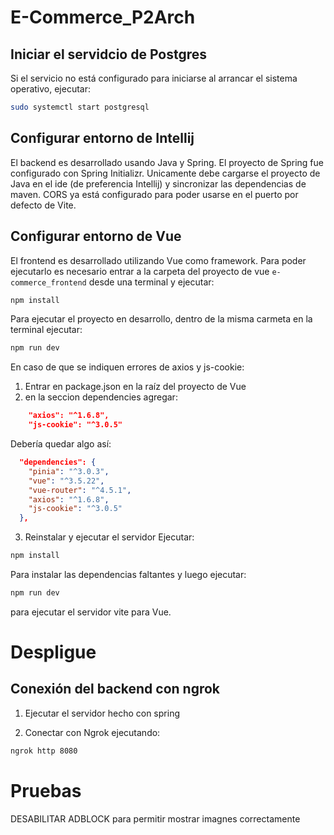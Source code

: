 # E-Commerce_P2Arch

## Iniciar el servidcio de Postgres
Si el servicio no está configurado para iniciarse al arrancar el sistema operativo, ejecutar:
```sh
sudo systemctl start postgresql
```

## Configurar entorno de Intellij
El backend es desarrollado usando Java y Spring. El proyecto de Spring fue configurado con Spring Initializr.
Unicamente debe cargarse el proyecto de Java en el ide (de preferencia Intellij) y sincronizar las dependencias de maven.
CORS ya está configurado para poder usarse en el puerto por defecto de Vite.

## Configurar entorno de Vue
El frontend es desarrollado utilizando Vue como framework.
Para poder ejecutarlo es necesario entrar a la carpeta del proyecto de vue `e-commerce_frontend` desde una terminal y ejecutar:
```sh
npm install
```
Para ejecutar el proyecto en desarrollo, dentro de la misma carmeta en la terminal ejecutar:
```sh
npm run dev
```

En caso de que se indiquen errores de axios y js-cookie:
1. Entrar en package.json en la raíz del proyecto de Vue 
2. en la seccion dependencies agregar:
```json
    "axios": "^1.6.8", 
    "js-cookie": "^3.0.5"
```
Debería quedar algo así: 
```json
  "dependencies": {
    "pinia": "^3.0.3",
    "vue": "^3.5.22",
    "vue-router": "^4.5.1",
    "axios": "^1.6.8", 
    "js-cookie": "^3.0.5" 
  },
```
3. Reinstalar y ejecutar el servidor
Ejecutar:
```sh
npm install
```
Para instalar las dependencias faltantes y luego ejecutar:
```sh
npm run dev
``` 
para ejecutar el servidor vite para Vue.

# Despligue
## Conexión del backend con ngrok
1. Ejecutar el servidor hecho con spring

2. Conectar con Ngrok ejecutando:
```sh
ngrok http 8080
```

# Pruebas
DESABILITAR ADBLOCK para permitir mostrar imagnes correctamente 